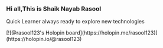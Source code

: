 <h3>Hi all,This is Shaik Nayab Rasool</h3>
<p>Quick Learner always ready to explore new technologies</p>
<p>[![@rasool123's Holopin board](https://holopin.me/rasool123)](https://holopin.io/@rasool123)</p>
